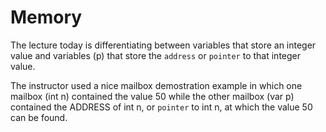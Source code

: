 # Memory #
The lecture today is differentiating between variables that store an integer value and variables (p) that store the `address` or `pointer` to that integer value. 

The instructor used a nice mailbox demostration example in which one mailbox (int n) contained the value 50 while the other mailbox (var p) contained the ADDRESS of int n, or `pointer` to int n, at which the value 50 can be found. 